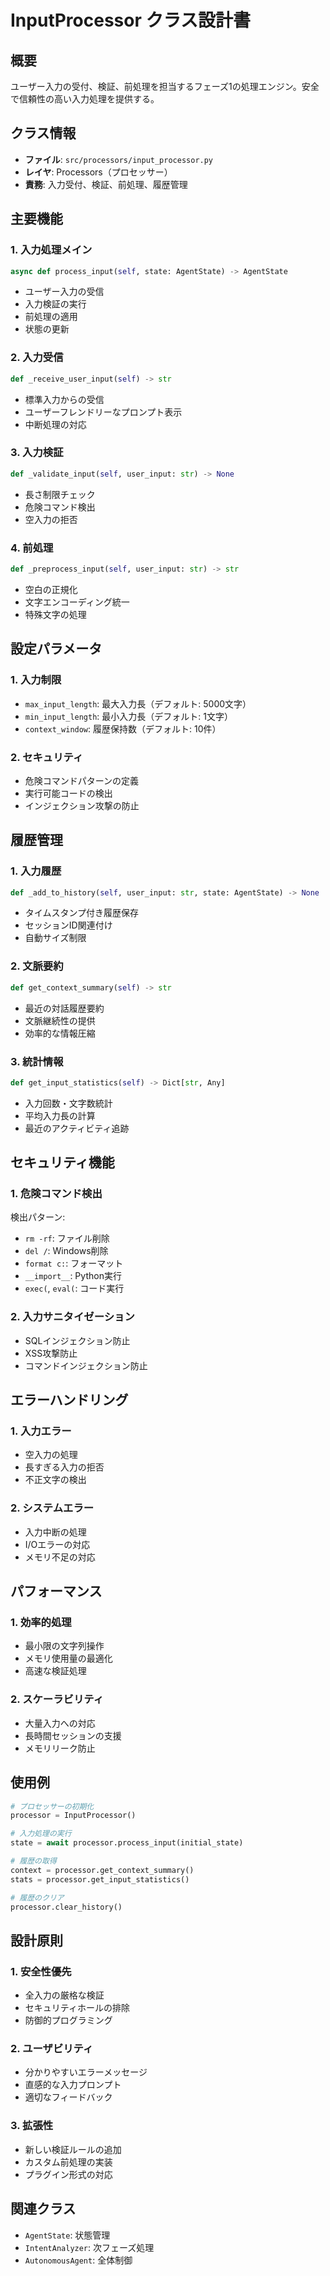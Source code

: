 # InputProcessor クラス設計書

## 概要
ユーザー入力の受付、検証、前処理を担当するフェーズ1の処理エンジン。安全で信頼性の高い入力処理を提供する。

## クラス情報
- **ファイル**: `src/processors/input_processor.py`
- **レイヤ**: Processors（プロセッサー）
- **責務**: 入力受付、検証、前処理、履歴管理

## 主要機能

### 1. 入力処理メイン
```python
async def process_input(self, state: AgentState) -> AgentState
```
- ユーザー入力の受信
- 入力検証の実行
- 前処理の適用
- 状態の更新

### 2. 入力受信
```python
def _receive_user_input(self) -> str
```
- 標準入力からの受信
- ユーザーフレンドリーなプロンプト表示
- 中断処理の対応

### 3. 入力検証
```python
def _validate_input(self, user_input: str) -> None
```
- 長さ制限チェック
- 危険コマンド検出
- 空入力の拒否

### 4. 前処理
```python
def _preprocess_input(self, user_input: str) -> str
```
- 空白の正規化
- 文字エンコーディング統一
- 特殊文字の処理

## 設定パラメータ

### 1. 入力制限
- `max_input_length`: 最大入力長（デフォルト: 5000文字）
- `min_input_length`: 最小入力長（デフォルト: 1文字）
- `context_window`: 履歴保持数（デフォルト: 10件）

### 2. セキュリティ
- 危険コマンドパターンの定義
- 実行可能コードの検出
- インジェクション攻撃の防止

## 履歴管理

### 1. 入力履歴
```python
def _add_to_history(self, user_input: str, state: AgentState) -> None
```
- タイムスタンプ付き履歴保存
- セッションID関連付け
- 自動サイズ制限

### 2. 文脈要約
```python
def get_context_summary(self) -> str
```
- 最近の対話履歴要約
- 文脈継続性の提供
- 効率的な情報圧縮

### 3. 統計情報
```python
def get_input_statistics(self) -> Dict[str, Any]
```
- 入力回数・文字数統計
- 平均入力長の計算
- 最近のアクティビティ追跡

## セキュリティ機能

### 1. 危険コマンド検出
検出パターン:
- `rm -rf`: ファイル削除
- `del /`: Windows削除
- `format c:`: フォーマット
- `__import__`: Python実行
- `exec(`, `eval(`: コード実行

### 2. 入力サニタイゼーション
- SQLインジェクション防止
- XSS攻撃防止
- コマンドインジェクション防止

## エラーハンドリング

### 1. 入力エラー
- 空入力の処理
- 長すぎる入力の拒否
- 不正文字の検出

### 2. システムエラー
- 入力中断の処理
- I/Oエラーの対応
- メモリ不足の対応

## パフォーマンス

### 1. 効率的処理
- 最小限の文字列操作
- メモリ使用量の最適化
- 高速な検証処理

### 2. スケーラビリティ
- 大量入力への対応
- 長時間セッションの支援
- メモリリーク防止

## 使用例

```python
# プロセッサーの初期化
processor = InputProcessor()

# 入力処理の実行
state = await processor.process_input(initial_state)

# 履歴の取得
context = processor.get_context_summary()
stats = processor.get_input_statistics()

# 履歴のクリア
processor.clear_history()
```

## 設計原則

### 1. 安全性優先
- 全入力の厳格な検証
- セキュリティホールの排除
- 防御的プログラミング

### 2. ユーザビリティ
- 分かりやすいエラーメッセージ
- 直感的な入力プロンプト
- 適切なフィードバック

### 3. 拡張性
- 新しい検証ルールの追加
- カスタム前処理の実装
- プラグイン形式の対応

## 関連クラス
- `AgentState`: 状態管理
- `IntentAnalyzer`: 次フェーズ処理
- `AutonomousAgent`: 全体制御 